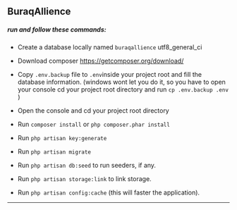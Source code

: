 ## BuraqAllience
##### run and follow these commands: 
- Create a database locally named `buraqallience` utf8_general_ci 
- Download composer https://getcomposer.org/download/
- Copy `.env.backup` file to `.env`inside your project root and fill the database information.
  (windows wont let you do it, so you have to open your console cd your project root directory and run `cp .env.backup .env` )
- Open the console and cd your project root directory
- Run `composer install` or ```php composer.phar install```
- Run `php artisan key:generate` 
- Run `php artisan migrate`
- Run `php artisan db:seed` to run seeders, if any.
- Run `php artisan storage:link` to link storage.

- Run `php artisan config:cache` (this will faster the application).
---

